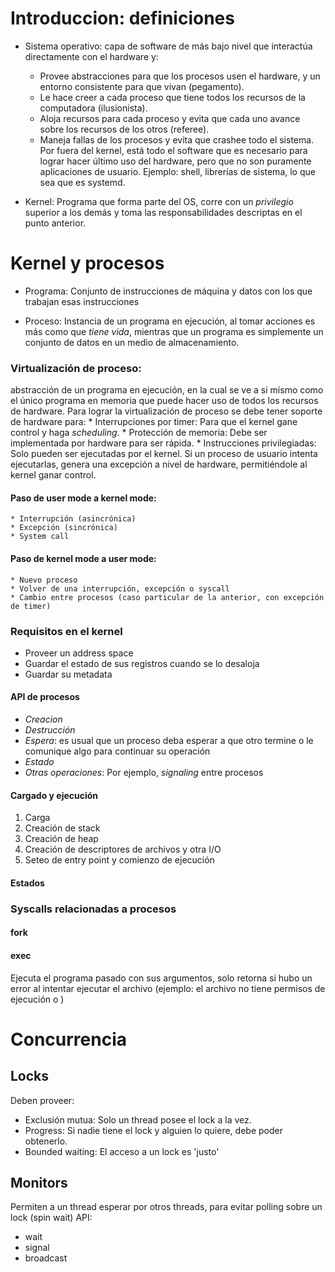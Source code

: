 # Introduccion: definiciones

* Sistema operativo: capa de software de más bajo nivel que interactúa directamente con el hardware y:
    * Provee abstracciones para que los procesos usen el hardware, y un entorno consistente para que vivan (pegamento).
    * Le hace creer a cada proceso que tiene todos los recursos de la computadora (ilusionista).
    * Aloja recursos para cada proceso y evita que cada uno avance sobre los recursos de los otros (referee).
    * Maneja fallas de los procesos y evita que crashee todo el sistema.
Por fuera del kernel, está todo el software que es necesario para lograr hacer último uso del hardware, pero que no son puramente aplicaciones de usuario.
Ejemplo: shell, librerías de sistema, lo que sea que es systemd.

* Kernel: Programa que forma parte del OS, corre con un *privilegio* superior a los demás y toma las responsabilidades descriptas en el punto anterior.

# Kernel y procesos

* Programa: Conjunto de instrucciones de máquina y datos con los que trabajan esas instrucciones

* Proceso: Instancia de un programa en ejecución, al tomar acciones es más como que _tiene vida_, mientras que un programa es simplemente un conjunto de datos en un medio de almacenamiento.

### Virtualización de proceso: 
abstracción de un programa en ejecución, en la cual se ve a si mísmo como el único programa en memoria que puede hacer uso de todos los recursos de hardware.
Para lograr la virtualización de proceso se debe tener soporte de hardware para:
    * Interrupciones por timer: Para que el kernel gane control y haga _scheduling_.
    * Protección de memoria: Debe ser implementada por hardware para ser rápida.
    * Instrucciones privilegiadas: Solo pueden ser ejecutadas por el kernel.
    Si un proceso de usuario intenta ejecutarlas, genera una excepción a nivel de hardware, permitiéndole al kernel ganar control.

#### Paso de user mode a kernel mode:
    * Interrupción (asincrónica)
    * Excepción (sincrónica)
    * System call
#### Paso de kernel mode a user mode:
    * Nuevo proceso
    * Volver de una interrupción, excepción o syscall
    * Cambio entre procesos (caso particular de la anterior, con excepción de timer)

### Requisitos en el kernel

* Proveer un address space
* Guardar el estado de sus registros cuando se lo desaloja
* Guardar su metadata

#### API de procesos
* *Creacion*
* *Destrucción*
* *Espera*: es usual que un proceso deba esperar a que otro termine o le comunique algo para continuar su operación
* *Estado*
* *Otras operaciones*: Por ejemplo, _signaling_ entre procesos

#### Cargado y ejecución
1. Carga
1. Creación de stack
1. Creación de heap
1. Creación de descriptores de archivos y otra I/O
1. Seteo de entry point y comienzo de ejecución

#### Estados

### Syscalls relacionadas a procesos

#### fork

#### exec
Ejecuta el programa pasado con sus argumentos, solo retorna si hubo un error al intentar ejecutar el archivo (ejemplo: el archivo no tiene permisos de ejecución o )

# Concurrencia

## Locks
Deben proveer:
* Exclusión mutua: Solo un thread posee el lock a la vez.
* Progress: Si nadie tiene el lock y alguien lo quiere, debe poder obtenerlo.
* Bounded waiting: El acceso a un lock es 'justo'

## Monitors
Permiten a un thread esperar por otros threads, para evitar polling sobre un lock (spin wait)
API:
* wait
* signal
* broadcast
